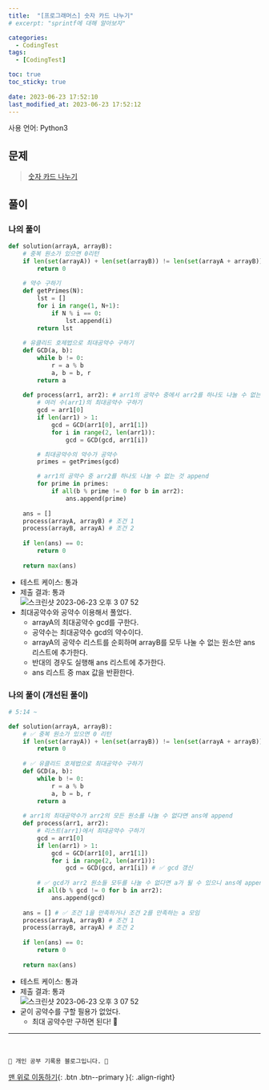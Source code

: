 ```yaml
---
title:  "[프로그래머스] 숫자 카드 나누기"
# excerpt: "sprintf에 대해 알아보자"

categories:
  - CodingTest
tags:
  - [CodingTest]

toc: true
toc_sticky: true
 
date: 2023-06-23 17:52:10
last_modified_at: 2023-06-23 17:52:12
---
```


사용 언어: Python3

## 문제
> [숫자 카드 나누기](https://school.programmers.co.kr/learn/courses/30/lessons/135807#)

## 풀이
### 나의 풀이
```py
def solution(arrayA, arrayB):
    # 중복 원소가 있으면 0리턴
    if len(set(arrayA)) + len(set(arrayB)) != len(set(arrayA + arrayB)):
        return 0
    
    # 약수 구하기
    def getPrimes(N):
        lst = []
        for i in range(1, N+1):
            if N % i == 0:
                lst.append(i)
        return lst
    
    # 유클리드 호제법으로 최대공약수 구하기
    def GCD(a, b):
        while b != 0:
            r = a % b
            a, b = b, r
        return a
    
    def process(arr1, arr2): # arr1의 공약수 중에서 arr2를 하나도 나눌 수 없는 것
        # 여러 수(arr1)의 최대공약수 구하기
        gcd = arr1[0]
        if len(arr1) > 1:
            gcd = GCD(arr1[0], arr1[1])
            for i in range(2, len(arr1)):
                gcd = GCD(gcd, arr1[i])

        # 최대공약수의 약수가 공약수
        primes = getPrimes(gcd)

        # arr1의 공약수 중 arr2를 하나도 나눌 수 없는 것 append
        for prime in primes:
            if all(b % prime != 0 for b in arr2):
                ans.append(prime)
            
    ans = []
    process(arrayA, arrayB) # 조건 1
    process(arrayB, arrayA) # 조건 2
    
    if len(ans) == 0:
        return 0
    
    return max(ans)
```
- 테스트 케이스: 통과
- 제출 결과: 통과<br>
![스크린샷 2023-06-23 오후 3 07 52](https://github.com/minju412/jenkins-test/assets/59405576/79e526bb-0783-49d4-aaf0-ce41fa09b3ff)
- 최대공약수와 공약수 이용해서 풀었다.
    - arrayA의 최대공약수 gcd를 구한다.
    - 공약수는 최대공약수 gcd의 약수이다.
    - arrayA의 공약수 리스트를 순회하며 arrayB를 모두 나눌 수 없는 원소만 ans 리스트에 추가한다.
    - 반대의 경우도 실행해 ans 리스트에 추가한다.
    - ans 리스트 중 max 값을 반환한다.



### 나의 풀이 (개선된 풀이)
```py
# 5:14 ~

def solution(arrayA, arrayB):
    # ✅ 중복 원소가 있으면 0 리턴
    if len(set(arrayA)) + len(set(arrayB)) != len(set(arrayA + arrayB)):
        return 0
    
    # ✅ 유클리드 호제법으로 최대공약수 구하기
    def GCD(a, b):
        while b != 0:
            r = a % b
            a, b = b, r
        return a
    
    # arr1의 최대공약수가 arr2의 모든 원소를 나눌 수 없다면 ans에 append
    def process(arr1, arr2):
        # 리스트(arr1)에서 최대공약수 구하기
        gcd = arr1[0]
        if len(arr1) > 1:
            gcd = GCD(arr1[0], arr1[1])
            for i in range(2, len(arr1)):
                gcd = GCD(gcd, arr1[i]) # ✅ gcd 갱신
        
        # ✅ gcd가 arr2 원소들 모두를 나눌 수 없다면 a가 될 수 있으니 ans에 append 
        if all(b % gcd != 0 for b in arr2):
            ans.append(gcd)
            
    ans = [] # ✅ 조건 1을 만족하거나 조건 2를 만족하는 a 모임
    process(arrayA, arrayB) # 조건 1
    process(arrayB, arrayA) # 조건 2
    
    if len(ans) == 0:
        return 0
    
    return max(ans)
```
- 테스트 케이스: 통과
- 제출 결과: 통과<br>
![스크린샷 2023-06-23 오후 3 07 52](https://github.com/minju412/jenkins-test/assets/59405576/79e526bb-0783-49d4-aaf0-ce41fa09b3ff)
- 굳이 공약수를 구할 필용가 없었다. 
    - 최대 공약수만 구하면 된다! 🌟



***
<br>


    💛 개인 공부 기록용 블로그입니다. 👻

[맨 위로 이동하기](#){: .btn .btn--primary }{: .align-right}